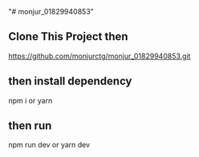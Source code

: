 "# monjur_01829940853" 
## Clone This Project then
https://github.com/monjurctg/monjur_01829940853.git
##  then install dependency 
npm i or yarn 

## then run
npm run dev or yarn dev

